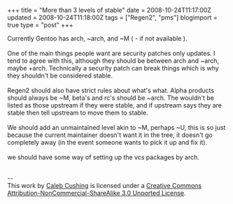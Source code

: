+++
title = "More than 3 levels of stable"
date = 2008-10-24T11:17:00Z
updated = 2008-10-24T11:18:00Z
tags = ["Regen2", "pms"]
blogimport = true 
type = "post"
+++

Currently Gentoo has arch, ~arch, and ~M ( - if not available ).<br /><br />One of the main things people want are security patches only updates. I tend to agree with this, although they should be between arch and ~arch, maybe +arch. Technically a security patch can break things which is why they shouldn't be considered stable.<br /><br />Regen2 should also have strict rules about what's what. Alpha products should always be ~M, beta's and rc's should be ~arch. The wouldn't be listed as those upstream if they were stable, and if upstream says they are stable then tell upstream to move them to stable.<br /><br />We should add an unmaintained level akin to ~M, perhaps ~U, this is so just because the current maintainer doesn't want it in the tree, it doesn't go completely away (in the event someone wants to pick it up and fix it).<br /><br />we should have some way of setting up the vcs packages by arch.<div class="blogger-post-footer"><br />--<br />
This <span xmlns:dc="http://purl.org/dc/elements/1.1/" href="http://purl.org/dc/dcmitype/Text" rel="dc:type">work</span> by <a xmlns:cc="http://creativecommons.org/ns#" href="http://www.xenoterracide.com" property="cc:attributionName" rel="cc:attributionURL">Caleb Cushing</a> is licensed under a <a rel="license" href="http://creativecommons.org/licenses/by-nc-sa/3.0/">Creative Commons Attribution-NonCommercial-ShareAlike 3.0 Unported License</a>.</div>
